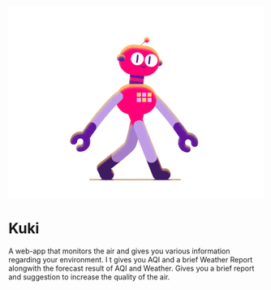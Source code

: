 ![](https://github.com/anupammaurya6767/Kuki/blob/main/giphy.gif)







# Kuki
A web-app that monitors the air and gives you various information regarding your environment. I t gives you AQI and a brief Weather Report alongwith the forecast result of AQI and Weather.
Gives you a brief report and suggestion to increase the quality of the air.
